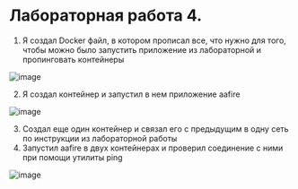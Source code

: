 
# Лабораторная работа 4.

1. Я создал Docker файл, в котором прописал все, что нужно для того, чтобы можно было запустить приложение из лабораторной и пропинговать контейнеры

![image](https://github.com/user-attachments/assets/35098385-fb10-4058-938f-ef273a9eb862)

2. Я создал контейнер и запустил в нем приложение aafire

![image](https://github.com/user-attachments/assets/1e6577a4-ab59-4ef0-82bd-ba34d75d2037)

3. Создал еще один контейнер и связал его с предыдущим в одну сеть по инструкции из лабораторной работы
4. Запустил aafire в двух контейнерах и проверил соединение с ними при помощи утилиты ping

![image](https://github.com/user-attachments/assets/e8bfde1f-d5e2-465e-893a-fd8b4682a524)
